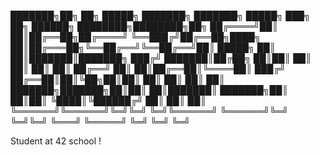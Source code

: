 ███████╗██╗     ██╗ █████╗ ███████╗    ███████╗ █████╗ ███╗   ██╗ ██████╗ ████████╗████████╗██╗
██╔════╝██║     ██║██╔══██╗██╔════╝    ╚══███╔╝██╔══██╗████╗  ██║██╔═══██╗╚══██╔══╝╚══██╔══╝██║
█████╗  ██║     ██║███████║███████╗      ███╔╝ ███████║██╔██╗ ██║██║   ██║   ██║      ██║   ██║
██╔══╝  ██║     ██║██╔══██║╚════██║     ███╔╝  ██╔══██║██║╚██╗██║██║   ██║   ██║      ██║   ██║
███████╗███████╗██║██║  ██║███████║    ███████╗██║  ██║██║ ╚████║╚██████╔╝   ██║      ██║   ██║
╚══════╝╚══════╝╚═╝╚═╝  ╚═╝╚══════╝    ╚══════╝╚═╝  ╚═╝╚═╝  ╚═══╝ ╚═════╝    ╚═╝      ╚═╝   ╚═╝
                                                                                               
Student at 42 school !
